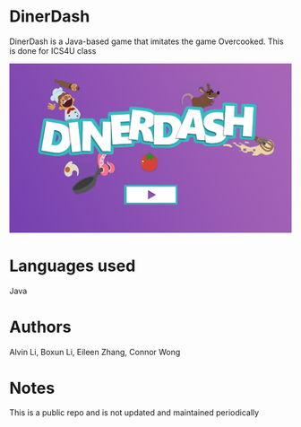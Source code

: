 # DinerDash

DinerDash is a Java-based game that imitates the game Overcooked. This is done for ICS4U class

![Image of Extension](https://github.com/alvanli/Diner_Dash/blob/master/screen.PNG)


# Languages used

Java

# Authors

Alvin Li, Boxun Li, Eileen Zhang, Connor Wong

# Notes

This is a public repo and is not updated and maintained periodically